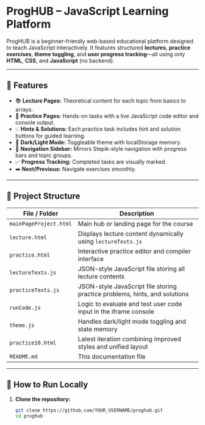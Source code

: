 # ProgHUB – JavaScript Learning Platform

ProgHUB is a beginner-friendly web-based educational platform designed to teach JavaScript interactively. It features structured **lectures**, **practice exercises**, **theme toggling**, and **user progress tracking**—all using only **HTML**, **CSS**, and **JavaScript** (no backend).

---

## 🌟 Features

- 📚 **Lecture Pages:** Theoretical content for each topic from basics to arrays.
- 🧠 **Practice Pages:** Hands-on tasks with a live JavaScript code editor and console output.
- 💡 **Hints & Solutions:** Each practice task includes hint and solution buttons for guided learning.
- 🌙 **Dark/Light Mode:** Toggleable theme with localStorage memory.
- 🧭 **Navigation Sidebar:** Mirrors Stepik-style navigation with progress bars and topic groups.
- ✅ **Progress Tracking:** Completed tasks are visually marked.
- ➡️ **Next/Previous:** Navigate exercises smoothly.

---

## 📁 Project Structure

| File / Folder              | Description |
|---------------------------|-------------|
| `mainPageProject.html`     | Main hub or landing page for the course |
| `lecture.html`             | Displays lecture content dynamically using `lectureTexts.js` |
| `practice.html`            | Interactive practice editor and compiler interface |
| `lectureTexts.js`          | JSON-style JavaScript file storing all lecture contents |
| `practiceTexts.js`         | JSON-style JavaScript file storing practice problems, hints, and solutions |
| `runCode.js`               | Logic to evaluate and test user code input in the iframe console |
| `theme.js`                 | Handles dark/light mode toggling and state memory |
| `practice10.html`          | Latest iteration combining improved styles and unified layout |
| `README.md`                | This documentation file |

---

## 🚀 How to Run Locally

1. **Clone the repository:**
   ```bash
   git clone https://github.com/YOUR_USERNAME/proghub.git
   cd proghub
